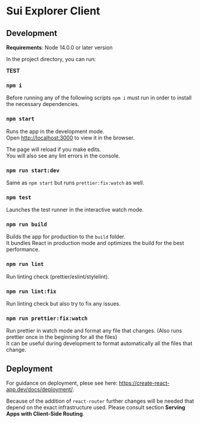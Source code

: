 # Sui Explorer Client

## Development

**Requirements**: Node 14.0.0 or later version

In the project directory, you can run:

**TEST**
### `npm i`

Before running any of the following scripts `npm i` must run in order to install the necessary dependencies.

### `npm start`

Runs the app in the development mode.\
Open [http://localhost:3000](http://localhost:3000) to view it in the browser.

The page will reload if you make edits.\
You will also see any lint errors in the console.

### `npm run start:dev`

Same as `npm start` but runs `prettier:fix:watch` as well.

### `npm test`

Launches the test runner in the interactive watch mode.

### `npm run build`

Builds the app for production to the `build` folder.\
It bundles React in production mode and optimizes the build for the best performance.

### `npm run lint`

Run linting check (prettier/eslint/stylelint).

### `npm run lint:fix`

Run linting check but also try to fix any issues.

### `npm run prettier:fix:watch`

Run prettier in watch mode and format any file that changes. (Also runs prettier once in the beginning for all the files)\
It can be useful during development to format automatically all the files that change.

## Deployment

For guidance on deployment, plese see here: https://create-react-app.dev/docs/deployment/.

Because of the addition of `react-router` further changes will be needed that depend on the exact infrastructure used. Please consult section **Serving Apps with Client-Side Routing**.
